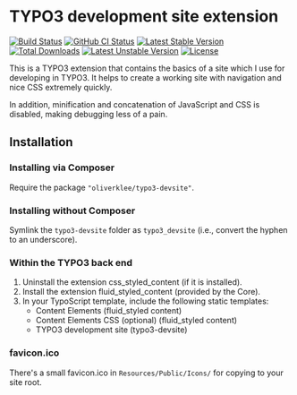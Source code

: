 # TYPO3 development site extension

[![Build Status](https://travis-ci.org/oliverklee/typo3-devsite.svg?branch=main)](https://travis-ci.org/oliverklee/typo3-devsite)
[![GitHub CI Status](https://github.com/oliverklee/typo3-devsite/workflows/CI/badge.svg?branch=main)](https://github.com/oliverklee/typo3-devsite/actions)
[![Latest Stable Version](https://poser.pugx.org/oliverklee/typo3-devsite/v/stable.svg)](https://packagist.org/packages/oliverklee/typo3-devsite)
[![Total Downloads](https://poser.pugx.org/oliverklee/typo3-devsite/downloads.svg)](https://packagist.org/packages/oliverklee/typo3-devsite)
[![Latest Unstable Version](https://poser.pugx.org/oliverklee/typo3-devsite/v/unstable.svg)](https://packagist.org/packages/oliverklee/typo3-devsite)
[![License](https://poser.pugx.org/oliverklee/typo3-devsite/license.svg)](https://packagist.org/packages/oliverklee/typo3-devsite)

This is a TYPO3 extension that contains the basics of a site which
I use for developing in TYPO3. It helps to create a working site
with navigation and nice CSS extremely quickly.

In addition, minification and concatenation of JavaScript and CSS is
disabled, making debugging less of a pain.

## Installation

### Installing via Composer

Require the package `"oliverklee/typo3-devsite"`.

### Installing without Composer

Symlink the `typo3-devsite` folder as `typo3_devsite`
(i.e., convert the hyphen to an underscore).

### Within the TYPO3 back end

1. Uninstall the extension css_styled_content (if it is installed).
2. Install the extension fluid_styled_content (provided by the Core).
3. In your TypoScript template, include the following static templates:
    * Content Elements (fluid_styled content)
    * Content Elements CSS (optional) (fluid_styled content)
    * TYPO3 development site (typo3-devsite)

### favicon.ico

There's a small favicon.ico in ```Resources/Public/Icons/```
for copying to your site root.
